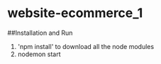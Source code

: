 # website-ecommerce_1

##Installation and Run
1. 'npm install' to download all the node modules
2. nodemon start
